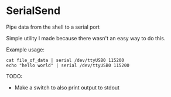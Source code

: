 # SerialSend
Pipe data from the shell to a serial port

Simple utility I made because there wasn't an easy way to do this.

Example usage:
```shell
cat file_of_data | serial /dev/ttyUSB0 115200
echo "hello world" | serial /dev/ttyUSB0 115200
```

TODO:
* Make a switch to also print output to stdout
